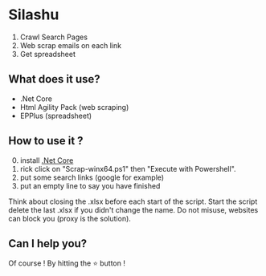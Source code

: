 # Silashu
1. Crawl Search Pages
2. Web scrap emails on each link
3. Get spreadsheet

## What does it use?
  - .Net Core
  - Html Agility Pack (web scraping)
  - EPPlus (spreadsheet)
  
## How to use it ?
0. install [.Net Core](url=https://www.microsoft.com/net/learn/get-started/windows)
1. rick click on "Scrap-winx64.ps1" then "Execute with Powershell".
2. put some search links (google for example)
3. put an empty line to say you have finished

Think about closing the .xlsx before each start of the script.
Start the script delete the last .xlsx if you didn't change the name.
Do not misuse, websites can block you (proxy is the solution).

## Can I help you?
Of course ! By hitting the :star: button !
